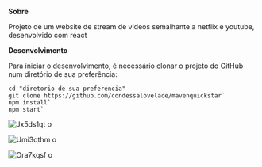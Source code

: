 **Sobre**

Projeto de um website de stream de videos semalhante a netflix e youtube, desenvolvido com react

**Desenvolvimento**

Para iniciar o desenvolvimento, é necessário clonar o projeto do GitHub num diretório de sua preferência:

    cd "diretorio de sua preferencia"
    git clone https://github.com/condessalovelace/mavenquickstar`
    npm install`
    npm start`


![Jx5ds1qt o](https://images2.imgbox.com/8b/e4/jX5Ds1qT_o.gif)

![Umi3qthm o](https://images2.imgbox.com/e1/4a/umi3QthM_o.gif)

![Ora7kqsf o](https://images2.imgbox.com/1d/4c/oRA7KQsF_o.jpg)
